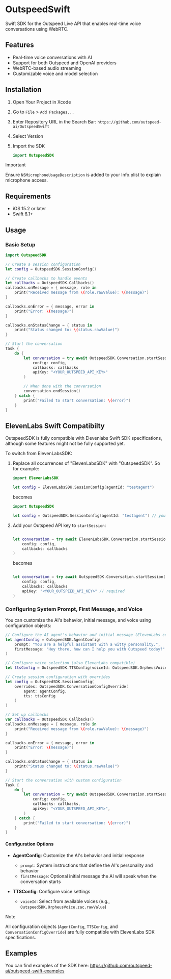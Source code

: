 # OutspeedSwift

Swift SDK for the Outspeed Live API that enables real-time voice conversations using WebRTC.

## Features

- Real-time voice conversations with AI
- Support for both Outspeed and OpenAI providers
- WebRTC-based audio streaming
- Customizable voice and model selection

## Installation

1. Open Your Project in Xcode
2. Go to `File` > `Add Packages...`
3. Enter Repository URL in the Search Bar: `https://github.com/outspeed-ai/OutspeedSwift`
4. Select Version
5. Import the SDK

   ```swift
   import OutspeedSDK
   ```

> [!IMPORTANT]
> Ensure `NSMicrophoneUsageDescription` is added to your Info.plist to explain microphone access.

## Requirements

- iOS 15.2 or later
- Swift 6.1+

## Usage

### Basic Setup

```swift
import OutspeedSDK

// Create a session configuration
let config = OutspeedSDK.SessionConfig()

// Create callbacks to handle events
let callbacks = OutspeedSDK.Callbacks()
callbacks.onMessage = { message, role in
    print("Received message from \(role.rawValue): \(message)")
}

callbacks.onError = { message, error in
    print("Error: \(message)")
}

callbacks.onStatusChange = { status in
    print("Status changed to: \(status.rawValue)")
}

// Start the conversation
Task {
    do {
        let conversation = try await OutspeedSDK.Conversation.startSession(
            config: config,
            callbacks: callbacks
            apiKey: "<YOUR_OUTSPEED_API_KEY>"
        )

        // When done with the conversation
        conversation.endSession()
    } catch {
        print("Failed to start conversation: \(error)")
    }
}
```

## ElevenLabs Swift Compatibilty

OutspeedSDK is fully compatible with Elevenlabs Swift SDK specifications, although some features might not be fully supported yet.

To switch from ElevenLabsSDK:

1. Replace all occurrences of "ElevenLabsSDK" with "OutspeedSDK". So for example:

   ```swift
   import ElevenLabsSDK

   let config = ElevenLabsSDK.SessionConfig(agentId: "testagent")
   ```

   becomes

   ```swift
   import OutspeedSDK

   let config = OutspeedSDK.SessionConfig(agentId: "testagent") // you can even skip agentId
   ```

2. Add your Outspeed API key to `startSession`:

   ```swift

   let conversation = try await ElevenLabsSDK.Conversation.startSession(
       config: config,
       callbacks: callbacks
   )
   ```

   becomes

   ```swift

   let conversation = try await OutspeedSDK.Conversation.startSession(
       config: config,
       callbacks: callbacks
       apiKey: "<YOUR_OUTSPEED_API_KEY>" // required
   )
   ```

### Configuring System Prompt, First Message, and Voice

You can customize the AI's behavior, initial message, and voice using configuration objects:

```swift
// Configure the AI agent's behavior and initial message (ElevenLabs compatible)
let agentConfig = OutspeedSDK.AgentConfig(
    prompt: "You are a helpful assistant with a witty personality.",
    firstMessage: "Hey there, how can I help you with Outspeed today?"
)

// Configure voice selection (also ElevenLabs compatible)
let ttsConfig = OutspeedSDK.TTSConfig(voiceId: OutspeedSDK.OrpheusVoice.zac.rawValue)

// Create session configuration with overrides
let config = OutspeedSDK.SessionConfig(
    overrides: OutspeedSDK.ConversationConfigOverride(
        agent: agentConfig,
        tts: ttsConfig
    )
)

// Set up callbacks
var callbacks = OutspeedSDK.Callbacks()
callbacks.onMessage = { message, role in
    print("Received message from \(role.rawValue): \(message)")
}

callbacks.onError = { message, error in
    print("Error: \(message)")
}

callbacks.onStatusChange = { status in
    print("Status changed to: \(status.rawValue)")
}

// Start the conversation with custom configuration
Task {
    do {
        let conversation = try await OutspeedSDK.Conversation.startSession(
            config: config,
            callbacks: callbacks,
            apiKey: "<YOUR_OUTSPEED_API_KEY>",
        )
    } catch {
        print("Failed to start conversation: \(error)")
    }
}
```

#### Configuration Options

- **AgentConfig**: Customize the AI's behavior and initial response

  - `prompt`: System instructions that define the AI's personality and behavior
  - `firstMessage`: Optional initial message the AI will speak when the conversation starts

- **TTSConfig**: Configure voice settings

  - `voiceId`: Select from available voices (e.g., `OutspeedSDK.OrpheusVoice.zac.rawValue`)

> [!NOTE]
> All configuration objects (`AgentConfig`, `TTSConfig`, and `ConversationConfigOverride`) are fully compatible with ElevenLabs SDK specifications.

## Examples

You can find examples of the SDK here: https://github.com/outspeed-ai/outspeed-swift-examples
